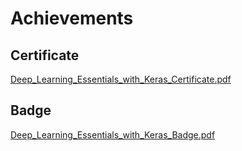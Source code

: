 

# Achievements
## Certificate
[Deep_Learning_Essentials_with_Keras_Certificate.pdf](https://prod-files-secure.s3.us-west-2.amazonaws.com/03e82b26-cccb-4906-bb56-adabcbdc0655/f5cf1405-8a02-49a4-beb6-3d50b033ba6e/Deep_Learning_Essentials_with_Keras_Certificate.pdf?X-Amz-Algorithm=AWS4-HMAC-SHA256&X-Amz-Content-Sha256=UNSIGNED-PAYLOAD&X-Amz-Credential=ASIAZI2LB466TDI23UBS%2F20250205%2Fus-west-2%2Fs3%2Faws4_request&X-Amz-Date=20250205T182015Z&X-Amz-Expires=3600&X-Amz-Security-Token=IQoJb3JpZ2luX2VjEDIaCXVzLXdlc3QtMiJIMEYCIQCfajZJolwSasK949czXaepfM9tUNpoDYk%2Bttv3H0KjCQIhAPLe8tZu2kKcBN6MByO7elrDbmG5v5OtoQ2PUjht2rrVKv8DCEoQABoMNjM3NDIzMTgzODA1IgzjJAMDLkD%2FS3WPrGUq3AOm%2FBjqY%2BcUthPDa7wJM58wERqTV16PqcwwZ0GM2KXAMqGzsvG6o6vgjve%2BG1fcICyiK8rYdZzqsLevmJTlzfxEmmNNjOLF8Dnb3INft8ToEeCUZeJOBHrKjOyYeF0nUGYPUBPM3hska0D%2FVjz1y9G06orzeiXk5NmF5VjdKaCdFwAvIkGlQSUaVUkbHKuB8fgyVIzgovLqeGULBOi4JpcFTKMvO%2FFjlRIrzjg295LveT2cayLTH37tMpmZTZH6wA19HorqeYUOpq4F8XBpUB3iHUasHlKFHJ3BFV8mXKg3hpPjFDW9LNw0X0Eb11actOx1CczFOnlSVTo%2FpBylrJBsBemTWedyOF0bPhfEV6PhwZ1FIpHmBbLK2qiNgsgntRMHVlMAYF1biBN%2B4mnSHpWEl7NWSN3ZQOMgHKHKatBzuR6H0VZAOaIJ2L0mtFxAyo3VlYmpqZ5c9R%2F3%2BFjmsssCZmd8I2s8JPhMgejQpRVzZALMzyJxRXZphHtQPHTbwo9OQxIDlWXctLEvKmCPRlk4IoskVgP5dEefEbrPTJVJmyv0FK6BZtxbcCrWNTWdpjO%2F%2FxAcxjXBz%2FkOc1yog54ShUU255dJ8muP5%2B2mlH1VEkWFFeDtJCW2lwW5GDDyuo69BjqkAcn9U1qqs4tAVI3eSE2Gkd7GJB%2FSA7VXmb6np65e6qY6M%2BmEfgN14Y%2BKJZZOIWZcsbmRsH1RZ2%2FxnMYxXO36lzaXo1a4QyV3KlL3oi%2FxJgJhncxySsJv4QOLnj573%2BSDN6lg%2FYzNSwAIsZLdlvibeTeFPROdMCrhS0Mjq%2BS%2Ft2kPo2WO99jkIXnBiPqcvV8TYT5jIqYnRsu%2B2swLW8rfR5VMgnbT&X-Amz-Signature=0cff00f5ddfc95732bfb103aa00335dfbd4032a90ad0e69a5880ac6b59ef0024&X-Amz-SignedHeaders=host&x-id=GetObject)
## Badge
[Deep_Learning_Essentials_with_Keras_Badge.pdf](https://prod-files-secure.s3.us-west-2.amazonaws.com/03e82b26-cccb-4906-bb56-adabcbdc0655/5c209097-6d96-477f-a031-edc11aa6225f/Deep_Learning_Essentials_with_Keras_Badge.pdf?X-Amz-Algorithm=AWS4-HMAC-SHA256&X-Amz-Content-Sha256=UNSIGNED-PAYLOAD&X-Amz-Credential=ASIAZI2LB466TDI23UBS%2F20250205%2Fus-west-2%2Fs3%2Faws4_request&X-Amz-Date=20250205T182015Z&X-Amz-Expires=3600&X-Amz-Security-Token=IQoJb3JpZ2luX2VjEDIaCXVzLXdlc3QtMiJIMEYCIQCfajZJolwSasK949czXaepfM9tUNpoDYk%2Bttv3H0KjCQIhAPLe8tZu2kKcBN6MByO7elrDbmG5v5OtoQ2PUjht2rrVKv8DCEoQABoMNjM3NDIzMTgzODA1IgzjJAMDLkD%2FS3WPrGUq3AOm%2FBjqY%2BcUthPDa7wJM58wERqTV16PqcwwZ0GM2KXAMqGzsvG6o6vgjve%2BG1fcICyiK8rYdZzqsLevmJTlzfxEmmNNjOLF8Dnb3INft8ToEeCUZeJOBHrKjOyYeF0nUGYPUBPM3hska0D%2FVjz1y9G06orzeiXk5NmF5VjdKaCdFwAvIkGlQSUaVUkbHKuB8fgyVIzgovLqeGULBOi4JpcFTKMvO%2FFjlRIrzjg295LveT2cayLTH37tMpmZTZH6wA19HorqeYUOpq4F8XBpUB3iHUasHlKFHJ3BFV8mXKg3hpPjFDW9LNw0X0Eb11actOx1CczFOnlSVTo%2FpBylrJBsBemTWedyOF0bPhfEV6PhwZ1FIpHmBbLK2qiNgsgntRMHVlMAYF1biBN%2B4mnSHpWEl7NWSN3ZQOMgHKHKatBzuR6H0VZAOaIJ2L0mtFxAyo3VlYmpqZ5c9R%2F3%2BFjmsssCZmd8I2s8JPhMgejQpRVzZALMzyJxRXZphHtQPHTbwo9OQxIDlWXctLEvKmCPRlk4IoskVgP5dEefEbrPTJVJmyv0FK6BZtxbcCrWNTWdpjO%2F%2FxAcxjXBz%2FkOc1yog54ShUU255dJ8muP5%2B2mlH1VEkWFFeDtJCW2lwW5GDDyuo69BjqkAcn9U1qqs4tAVI3eSE2Gkd7GJB%2FSA7VXmb6np65e6qY6M%2BmEfgN14Y%2BKJZZOIWZcsbmRsH1RZ2%2FxnMYxXO36lzaXo1a4QyV3KlL3oi%2FxJgJhncxySsJv4QOLnj573%2BSDN6lg%2FYzNSwAIsZLdlvibeTeFPROdMCrhS0Mjq%2BS%2Ft2kPo2WO99jkIXnBiPqcvV8TYT5jIqYnRsu%2B2swLW8rfR5VMgnbT&X-Amz-Signature=d3e0a2db4c763f95fd766f7f37ff5740a0ee154d09bf444053196ba68f6e0ae5&X-Amz-SignedHeaders=host&x-id=GetObject)
